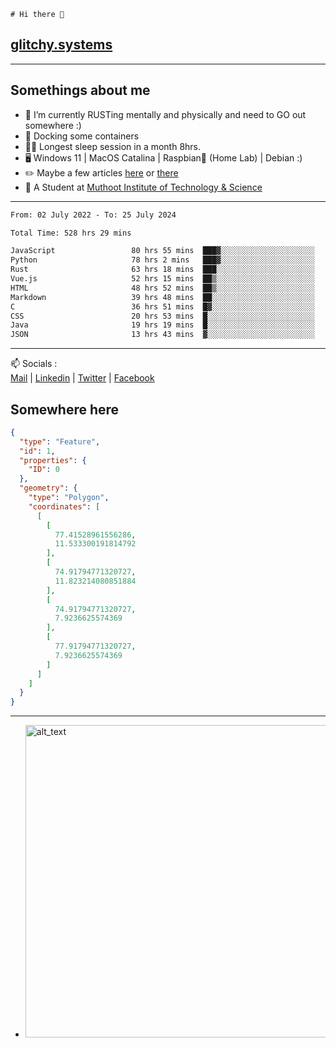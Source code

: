 ```
# Hi there 👋
```
## [glitchy.systems](https://glitchy.systems)
---

## Somethings about me



- 🌱 I’m currently RUSTing mentally and physically and need to GO out somewhere :)
- 🐋 Docking some containers
- 😶‍🌫️ Longest sleep session in a month 8hrs.
- 🖥️ Windows 11 | MacOS Catalina | Raspbian🥧 (Home Lab) | Debian :)
- ✏️ Maybe a few articles [here](https://medium.com/@advaithnarayanan8) or [there](https://medium.com/@advaithnarayanan8)
- 📑 A Student at [Muthoot Institute of Technology & Science](https://mgmits.ac.in/)



---

<!--START_SECTION:waka-->

```txt
From: 02 July 2022 - To: 25 July 2024

Total Time: 528 hrs 29 mins

JavaScript                 80 hrs 55 mins  ███▓░░░░░░░░░░░░░░░░░░░░░   15.31 %
Python                     78 hrs 2 mins   ███▓░░░░░░░░░░░░░░░░░░░░░   14.77 %
Rust                       63 hrs 18 mins  ███░░░░░░░░░░░░░░░░░░░░░░   11.98 %
Vue.js                     52 hrs 15 mins  ██▒░░░░░░░░░░░░░░░░░░░░░░   09.89 %
HTML                       48 hrs 52 mins  ██▒░░░░░░░░░░░░░░░░░░░░░░   09.25 %
Markdown                   39 hrs 48 mins  ██░░░░░░░░░░░░░░░░░░░░░░░   07.53 %
C                          36 hrs 51 mins  █▓░░░░░░░░░░░░░░░░░░░░░░░   06.98 %
CSS                        20 hrs 53 mins  █░░░░░░░░░░░░░░░░░░░░░░░░   03.95 %
Java                       19 hrs 19 mins  █░░░░░░░░░░░░░░░░░░░░░░░░   03.66 %
JSON                       13 hrs 43 mins  ▓░░░░░░░░░░░░░░░░░░░░░░░░   02.60 %
```

<!--END_SECTION:waka-->

---

📫 Socials :<br>
[Mail](mailto:advaith@glitchy.systems) | [Linkedin](https://www.linkedin.com/in/advaith-narayanan-a72152214/) | [Twitter](https://twitter.com/advaithnarayan) | [Facebook](https://screenmessage.com/qinq)

## Somewhere here

```geojson
{
  "type": "Feature",
  "id": 1,
  "properties": {
    "ID": 0
  },
  "geometry": {
    "type": "Polygon",
    "coordinates": [
      [
        [
          77.41528961556286,
          11.533300191814792
        ],
        [
          74.91794771320727,
          11.823214080851884
        ],
        [
          74.91794771320727,
          7.9236625574369
        ],
        [
          77.91794771320727,
          7.9236625574369
        ]
      ]
    ]
  }
}
```


--- 
- [<img alt="alt_text" width="500px" src="https://valid.x86.fr/cache/banner/xv24bv-6.png" />](https://valid.x86.fr/xv24bv)


